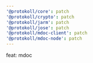 ```yaml
---
'@protokoll/core': patch
'@protokoll/crypto': patch
'@protokoll/jarm': patch
'@protokoll/jose': patch
'@protokoll/mdoc-client': patch
'@protokoll/mdoc-node': patch
---
```


feat: mdoc
